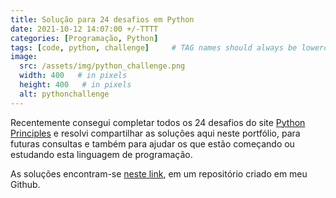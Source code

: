 ```yaml
---
title: Solução para 24 desafios em Python
date: 2021-10-12 14:07:00 +/-TTTT
categories: [Programação, Python]
tags: [code, python, challenge]     # TAG names should always be lowercase
image:
  src: /assets/img/python_challenge.png
  width: 400   # in pixels
  height: 400   # in pixels
  alt: pythonchallenge
---
```


Recentemente consegui completar todos os 24 desafios do site [Python Principles](https://pythonprinciples.com/challenges/) e resolvi compartilhar as soluções aqui neste portfólio, para futuras consultas e também para ajudar os que estão começando ou estudando esta linguagem de programação.

As soluções encontram-se [neste link](https://github.com/leonlime/pythonchallenge), em um repositório criado em meu Github.


